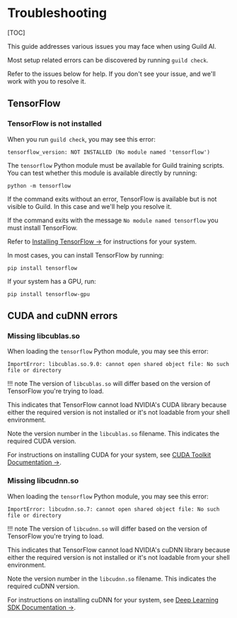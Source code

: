 # Troubleshooting

[TOC]

This guide addresses various issues you may face when using Guild AI.

Most setup related errors can be discovered by running ``guild
check``.

Refer to the issues below for help. If you don't see your issue,
[](alias:open-an-issue) and we'll work with you to resolve it.

## TensorFlow

### TensorFlow is not installed

When you run ``guild check``, you may see this error:

```
tensorflow_version: NOT INSTALLED (No module named 'tensorflow')
```

The `tensorflow` Python module must be available for Guild training
scripts. You can test whether this module is available directly by
running:

``` command
python -m tensorflow
```

If the command exits without an error, TensorFlow is available but is
not visible to Guild. In this case [](alias:open-an-issue) and we'll
help you resolve it.

If the command exits with the message ``No module named tensorflow``
you must install TensorFlow.

Refer to [Installing TensorFlow
->](https://www.tensorflow.org/install/) for instructions for your
system.

In most cases, you can install TensorFlow by running:

``` command
pip install tensorflow
```

If your system has a GPU, run:

``` command
pip install tensorflow-gpu
```

## CUDA and cuDNN errors

### Missing libcublas.so

When loading the `tensorflow` Python module, you may see this error:

```
ImportError: libcublas.so.9.0: cannot open shared object file: No such file or directory
```

!!! note
    The version of `libcublas.so` will differ based on the version of
    TensorFlow you're trying to load.

This indicates that TensorFlow cannot load NVIDIA's CUDA library
because either the required version is not installed or it's not
loadable from your shell environment.

Note the version number in the `libcublas.so` filename. This indicates
the required CUDA version.

For instructions on installing CUDA for your system, see [CUDA Toolkit
Documentation ->](http://docs.nvidia.com/cuda/index.html).

### Missing libcudnn.so

When loading the `tensorflow` Python module, you may see this error:

```
ImportError: libcudnn.so.7: cannot open shared object file: No such file or directory
```

!!! note
    The version of `libcudnn.so` will differ based on the version of
    TensorFlow you're trying to load.

This indicates that TensorFlow cannot load NVIDIA's cuDNN library
because either the required version is not installed or it's not
loadable from your shell environment.

Note the version number in the `libcudnn.so` filename. This indicates
the required cuDNN version.

For instructions on installing cuDNN for your system, see [Deep
Learning SDK Documentation
->](http://docs.nvidia.com/deeplearning/sdk/cudnn-install/index.html).
